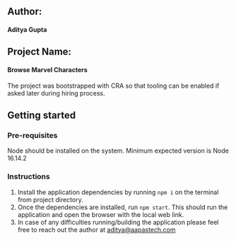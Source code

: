 ## Author: 
#### Aditya Gupta

## Project Name: 
#### Browse Marvel Characters

The project was bootstrapped with CRA so that tooling can be enabled if asked later during hiring process. 

## Getting started

### Pre-requisites
Node should be installed on the system. Minimum expected version is Node 16.14.2

### Instructions
1. Install the application dependencies by running `npm i` on the terminal from project directory. 
2. Once the dependencies are installed, run `npm start`. This should run the application and open the browser with the local web link.
3. In case of any difficulties running/building the application please feel free to reach out the author at aditya@aapastech.com

